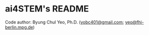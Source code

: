 ai4STEM's README
========================================

Code author: Byung Chul Yeo, Ph.D. (yobc401@gmail.com; yeo@fhi-berlin.mpg.de)


